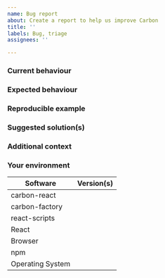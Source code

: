 ```yaml
---
name: Bug report
about: Create a report to help us improve Carbon
title: ''
labels: Bug, triage
assignees: ''

---
```


### Current behaviour
<!-- If applicable, add screenshots to help explain your problem. You can paste these directly into GitHub. -->

### Expected behaviour
<!-- A clear and concise description of what you expected to happen. -->

### Reproducible example
<!-- Please fork this CodeSandbox (https://codesandbox.io/s/carbon-quickstart-xi5jc) and include any required steps to reproduce -->

### Suggested solution(s)
<!-- How could we solve this bug? What changes would need to be made to Carbon? -->

### Additional context
<!-- Add any other context about the problem here.  -->

### Your environment
<!-- PLEASE FILL THIS OUT -->
| Software         | Version(s) |
| ---------------- | ---------- |
| carbon-react     |
| carbon-factory   |
| react-scripts    | 
| React            |
| Browser          |
| npm              |
| Operating System |
